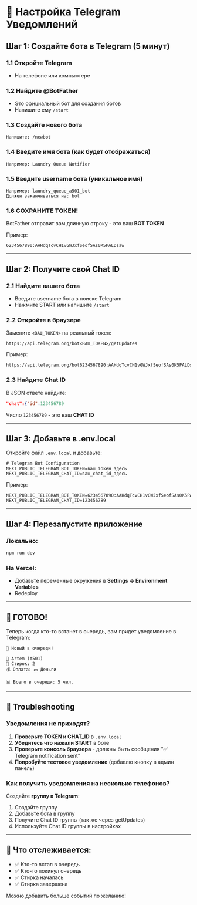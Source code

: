 # 📱 Настройка Telegram Уведомлений

## Шаг 1: Создайте бота в Telegram (5 минут)

### 1.1 Откройте Telegram
- На телефоне или компьютере

### 1.2 Найдите @BotFather
- Это официальный бот для создания ботов
- Напишите ему `/start`

### 1.3 Создайте нового бота
```
Напишите: /newbot
```

### 1.4 Введите имя бота (как будет отображаться)
```
Например: Laundry Queue Notifier
```

### 1.5 Введите username бота (уникальное имя)
```
Например: laundry_queue_a501_bot
Должен заканчиваться на: bot
```

### 1.6 СОХРАНИТЕ TOKEN!
BotFather отправит вам длинную строку - это ваш **BOT TOKEN**

Пример:
```
6234567890:AAHdqTcvCH1vGWJxfSeofSAs0K5PALDsaw
```

---

## Шаг 2: Получите свой Chat ID

### 2.1 Найдите вашего бота
- Введите username бота в поиске Telegram
- Нажмите START или напишите `/start`

### 2.2 Откройте в браузере
Замените `<ВАШ_TOKEN>` на реальный токен:
```
https://api.telegram.org/bot<ВАШ_TOKEN>/getUpdates
```

Пример:
```
https://api.telegram.org/bot6234567890:AAHdqTcvCH1vGWJxfSeofSAs0K5PALDsaw/getUpdates
```

### 2.3 Найдите Chat ID
В JSON ответе найдите:
```json
"chat":{"id":123456789
```

Число `123456789` - это ваш **CHAT ID**

---

## Шаг 3: Добавьте в .env.local

Откройте файл `.env.local` и добавьте:

```env
# Telegram Bot Configuration
NEXT_PUBLIC_TELEGRAM_BOT_TOKEN=ваш_токен_здесь
NEXT_PUBLIC_TELEGRAM_CHAT_ID=ваш_chat_id_здесь
```

Пример:
```env
NEXT_PUBLIC_TELEGRAM_BOT_TOKEN=6234567890:AAHdqTcvCH1vGWJxfSeofSAs0K5PALDsaw
NEXT_PUBLIC_TELEGRAM_CHAT_ID=123456789
```

---

## Шаг 4: Перезапустите приложение

### Локально:
```bash
npm run dev
```

### На Vercel:
- Добавьте переменные окружения в **Settings → Environment Variables**
- Redeploy

---

## 🎉 ГОТОВО!

Теперь когда кто-то встанет в очередь, вам придет уведомление в Telegram:

```
🧺 Новый в очереди!

👤 Artem (A501)
🔢 Стирок: 2
💰 Оплата: 💵 Деньги

📊 Всего в очереди: 5 чел.
```

---

## 🔧 Troubleshooting

### Уведомления не приходят?

1. **Проверьте TOKEN и CHAT_ID** в `.env.local`
2. **Убедитесь что нажали START** в боте
3. **Проверьте консоль браузера** - должны быть сообщения "✅ Telegram notification sent"
4. **Попробуйте тестовое уведомление** (добавлю кнопку в админ панель)

### Как получить уведомления на несколько телефонов?

Создайте **группу в Telegram**:
1. Создайте группу
2. Добавьте бота в группу
3. Получите Chat ID группы (так же через getUpdates)
4. Используйте Chat ID группы в настройках

---

## 📝 Что отслеживается:

- ✅ Кто-то встал в очередь
- ✅ Кто-то покинул очередь
- ✅ Стирка началась
- ✅ Стирка завершена

Можно добавить больше событий по желанию!
